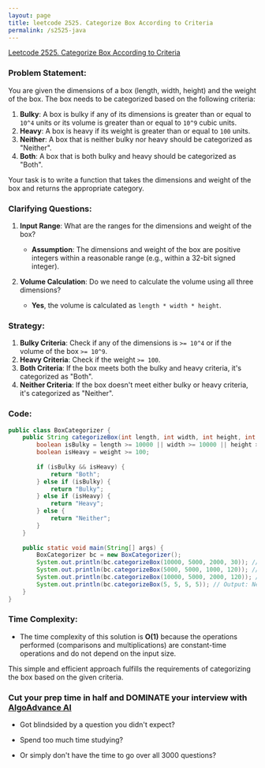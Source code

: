 ```yaml
---
layout: page
title: leetcode 2525. Categorize Box According to Criteria
permalink: /s2525-java
---
```

[Leetcode 2525. Categorize Box According to Criteria](https://algoadvance.github.io/algoadvance/l2525)
### Problem Statement:

You are given the dimensions of a box (length, width, height) and the weight of the box. The box needs to be categorized based on the following criteria:

1. **Bulky**: A box is bulky if any of its dimensions is greater than or equal to `10^4` units or its volume is greater than or equal to `10^9` cubic units.
2. **Heavy**: A box is heavy if its weight is greater than or equal to `100` units.
3. **Neither**: A box that is neither bulky nor heavy should be categorized as "Neither".
4. **Both**: A box that is both bulky and heavy should be categorized as "Both".

Your task is to write a function that takes the dimensions and weight of the box and returns the appropriate category.

### Clarifying Questions:
1. **Input Range**: What are the ranges for the dimensions and weight of the box?
    - **Assumption**: The dimensions and weight of the box are positive integers within a reasonable range (e.g., within a 32-bit signed integer).

2. **Volume Calculation**: Do we need to calculate the volume using all three dimensions?
    - **Yes**, the volume is calculated as `length * width * height`.

### Strategy:
1. **Bulky Criteria**: Check if any of the dimensions is `>= 10^4` or if the volume of the box `>= 10^9`.
2. **Heavy Criteria**: Check if the weight `>= 100`.
3. **Both Criteria**: If the box meets both the bulky and heavy criteria, it's categorized as "Both".
4. **Neither Criteria**: If the box doesn't meet either bulky or heavy criteria, it's categorized as "Neither".

### Code:
```java
public class BoxCategorizer {
    public String categorizeBox(int length, int width, int height, int weight) {
        boolean isBulky = length >= 10000 || width >= 10000 || height >= 10000 || ((long)length * width * height >= 1000000000);
        boolean isHeavy = weight >= 100;
        
        if (isBulky && isHeavy) {
            return "Both";
        } else if (isBulky) {
            return "Bulky";
        } else if (isHeavy) {
            return "Heavy";
        } else {
            return "Neither";
        }
    }
    
    public static void main(String[] args) {
        BoxCategorizer bc = new BoxCategorizer();
        System.out.println(bc.categorizeBox(10000, 5000, 2000, 30)); // Output: Bulky
        System.out.println(bc.categorizeBox(5000, 5000, 1000, 120)); // Output: Heavy
        System.out.println(bc.categorizeBox(10000, 5000, 2000, 120)); // Output: Both
        System.out.println(bc.categorizeBox(5, 5, 5, 5)); // Output: Neither
    }
}
```

### Time Complexity:
- The time complexity of this solution is **O(1)** because the operations performed (comparisons and multiplications) are constant-time operations and do not depend on the input size. 

This simple and efficient approach fulfills the requirements of categorizing the box based on the given criteria.


### Cut your prep time in half and DOMINATE your interview with [AlgoAdvance AI](https://algoAdvance.com)

- Got blindsided by a question you didn't expect?

- Spend too much time studying?

- Or simply don't have the time to go over all 3000 questions?

